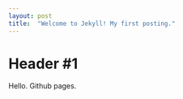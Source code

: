```yaml
---
layout: post
title:  "Welcome to Jekyll! My first posting."
---
```


# Header #1

Hello. Github pages.
